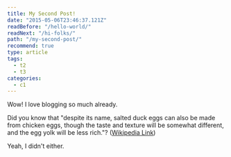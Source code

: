```yaml
---
title: My Second Post!
date: "2015-05-06T23:46:37.121Z"
readBefore: "/hello-world/"
readNext: "/hi-folks/"
path: "/my-second-post/"
recommend: true
type: article
tags:
  - t2
  - t3
categories:
  - c1
---
```


Wow! I love blogging so much already.

Did you know that "despite its name, salted duck eggs can also be made from chicken eggs, though the taste and texture will be somewhat different, and the egg yolk will be less rich."? ([Wikipedia Link](http://en.wikipedia.org/wiki/Salted_duck_egg))

Yeah, I didn't either.
